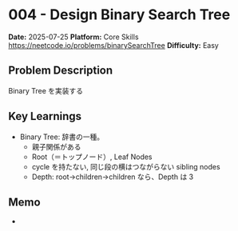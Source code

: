 # 004 - Design Binary Search Tree

**Date:** 2025-07-25
**Platform:** Core Skills https://neetcode.io/problems/binarySearchTree
**Difficulty:** Easy

## Problem Description

Binary Tree を実装する

## Key Learnings

- Binary Tree: 辞書の一種。
  - 親子関係がある
  - Root（＝トップノード）, Leaf Nodes
  - cycle を持たない, 同じ段の横はつながらない sibling nodes
  - Depth: root→children→children なら、Depth は 3

## Memo

-
